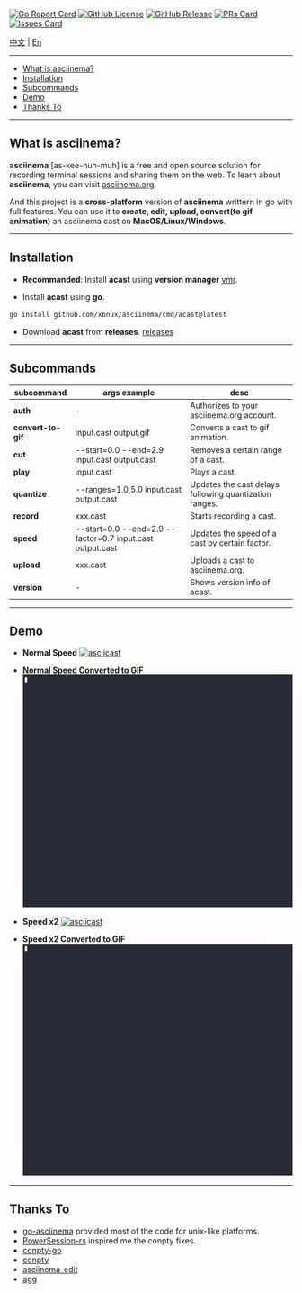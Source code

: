 [![Go Report Card](https://img.shields.io/badge/go%20report-A+-brightgreen.svg?style=for-the-badge)](https://github.com/x6nux/asciinema)
[![GitHub License](https://img.shields.io/github/license/gvcgo/asciinema?style=for-the-badge)](LICENSE)
[![GitHub Release](https://img.shields.io/github/v/release/gvcgo/asciinema?display_name=tag&style=for-the-badge)](https://github.com/x6nux/asciinema/releases)
[![PRs Card](https://img.shields.io/badge/PRs-acast-cyan.svg?style=for-the-badge)](https://github.com/x6nux/asciinema/pulls)
[![Issues Card](https://img.shields.io/badge/Issues-acast-pink.svg?style=for-the-badge)](https://github.com/x6nux/asciinema/issues)

[中文](https://github.com/x6nux/asciinema/blob/main/docs/README_CN.md) | [En](https://github.com/x6nux/asciinema)

------------
- [What is asciinema?](#what-is-asciinema)
- [Installation](#installation)
- [Subcommands](#subcommands)
- [Demo](#demo)
- [Thanks To](#thanks-to)

------------
## What is asciinema?

**asciinema** [as-kee-nuh-muh] is a free and open source solution for recording terminal sessions and sharing them on the web.
To learn about **asciinema**, you can visit [asciinema.org](https://asciinema.org).

And this project is a **cross-platform** version of **asciinema** writtern in go with full features. You can use it to **create, edit, upload, convert(to gif animation)** an asciinema cast on **MacOS/Linux/Windows**. 

------------
## Installation
- **Recommanded**: Install **acast** using **version manager** [vmr](https://vdocs.vmr.us.kg/).

- Install **acast** using **go**.
```bash
go install github.com/x6nux/asciinema/cmd/acast@latest
```

- Download **acast** from **releases**.
[releases](https://github.com/x6nux/asciinema/releases)

------------
## Subcommands
| subcommand | args example | desc |
|-------|-------|-------|
| **auth** | - | Authorizes to your asciinema.org account. |
| **convert-to-gif** | input.cast output.gif | Converts a cast to gif animation. |
| **cut** | --start=0.0 --end=2.9 input.cast output.cast | Removes a certain range of a cast. |
| **play** | input.cast | Plays a cast. |
| **quantize** | --ranges=1.0,5.0 input.cast output.cast | Updates the cast delays following quantization ranges. |
| **record** | xxx.cast | Starts recording a cast. |
| **speed** | --start=0.0 --end=2.9 --factor=0.7 input.cast output.cast | Updates the speed of a cast by certain factor. |
| **upload** | xxx.cast | Uploads a cast to asciinema.org. |
| **version** | - | Shows version info of acast. |

------------
## Demo

- **Normal Speed**
[![asciicast](https://asciinema.org/a/651138.svg)](https://asciinema.org/a/651138)
- **Normal Speed Converted to GIF**
![normal](https://github.com/moqsien/img_repo/raw/main/test.gif)

- **Speed x2**
[![asciicast](https://asciinema.org/a/651140.svg)](https://asciinema.org/a/651140)
- **Speed x2 Converted to GIF**
![speedup](https://github.com/moqsien/img_repo/raw/main/test-speedup.gif)

------------

## Thanks To

- [go-asciinema](https://github.com/securisec/asciinema) provided most of the code for unix-like platforms.
- [PowerSession-rs](https://github.com/Watfaq/PowerSession-rs) inspired me the conpty fixes.
- [conpty-go](https://github.com/qsocket/conpty-go)
- [conpty](https://github.com/UserExistsError/conpty)
- [asciinema-edit](https://github.com/cirocosta/asciinema-edit)
- [agg](https://github.com/asciinema/agg)

